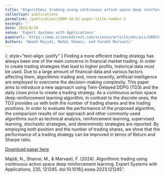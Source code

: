 ```yaml
---
title: "Algorithmic trading using continuous action space deep reinforcement learning"
collection: publications
permalink: /publication/2009-10-01-paper-title-number-1
excerpt: ''
date: 2023/8/20
venue: 'Expert Systems with Applications'
paperurl: 'https://www.sciencedirect.com/science/article/abs/pii/S0957417423017475'
Authurs: 'Naseh Majidi, Mahdi Shamsi, and Farokh Marvasti'
---
```

{: style="text-align: justify" }
Finding a more efficient trading strategy has always been one of the main concerns in financial market trading. In order to create trading strategies that lead to higher profits, historical data must be used. Due to a large amount of financial data and various factors affecting them, algorithmic trading and, more recently, artificial intelligence are employed to overcome the decision-making complexity. This paper aims to introduce a new approach using Twin-Delayed DDPG (TD3) and the daily close price to create a trading strategy. As a continuous action space deep reinforcement learning algorithm, in contrast to the discrete ones, the TD3 provides us with both the number of trading shares and the trading positions. In order to evaluate the performance of the proposed algorithm, the comparison results of our approach and other commonly-used algorithms such as technical analysis, reinforcement learning, supervised learning, stochastic strategies, and deterministic strategies are reported. By employing both position and the number of trading shares, we show that the performance of a trading strategy can be improved in terms of Return and Sharpe ratio.

[Download paper here](https://arxiv.org/pdf/2210.03469)

Majidi, N., Shamsi, M., & Marvasti, F. (2024). Algorithmic trading using continuous action space deep reinforcement learning. Expert Systems with Applications, 235, 121245. doi:10.1016/j.eswa.2023.121245”.
